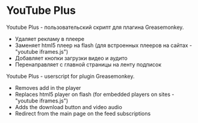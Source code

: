 YouTube Plus
========
Youtube Plus - пользовательский скрипт для плагина Greasemonkey.<br>
* Удаляет рекламу в плеере<br>
* Заменяет html5 плеер на flash (для встроенных плееров на сайтах - "youtube iframes.js")<br>
* Добавляет кнопки загрузки видео и аудито<br>
* Перенаправляет с главной страницы на ленту подписок<br>

Youtube Plus - userscript for plugin Greasemonkey.
* Removes add in the player<br>
* Replaces html5 player on flash (for embedded players on sites - "youtube iframes.js")<br>
* Adds the download button and video audio<br>
* Redirect from the main page on the feed subscriptions<br>